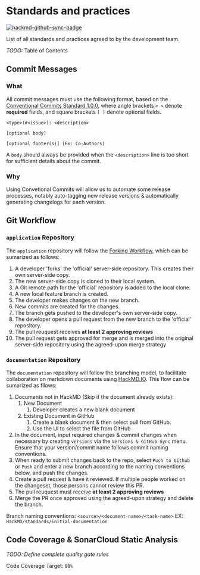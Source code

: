 # Standards and practices

[![hackmd-github-sync-badge](https://hackmd.io/gB2c1QOTQQGSmYg1LIT0hg/badge)](https://hackmd.io/gB2c1QOTQQGSmYg1LIT0hg)


List of all standards and practices agreed to by the development team.

_TODO:_ Table of Contents
 
## Commit Messages

### What

All commit messages must use the following format, based on the[ Conventional Commits Standard 1.0.0](https://www.conventionalcommits.org/en/v1.0.0/), where angle brackets `< >` denote **required** fields, and square brackets `[ ]` denote optional fields. 

```
<type>(#<issue>): <description>

[optional body]

[optional footer(s)] (Ex: Co-Authors)
```

A `body` should always be provided when the `<description>` line is too short for sufficient details about the commit.

### Why

Using Convetional Commits will allow us to automate some release processes, notably auto-tagging new release versions & automatically generating changelogs for each version.

## Git Workflow

### `application` Repository

The `application` repository will follow the [Forking Workflow](https://hackmd.io/gB2c1QOTQQGSmYg1LIT0hg), which can be sumarized as follows: 

1. A developer 'forks' the 'official' server-side repository. This creates their own server-side copy.
2. The new server-side copy is cloned to their local system.
3. A Git remote path for the 'official' repository is added to the local clone.
4. A new local feature branch is created.
5. The developer makes changes on the new branch.
6. New commits are created for the changes.
7. The branch gets pushed to the developer's own server-side copy.
8. The developer opens a pull request from the new branch to the 'official' repository.
9. The pull reuquest receives **at least 2 approving reviews**
10. The pull request gets approved for merge and is merged into the original server-side repository using the agreed-upon merge strategy

### `documentation` Repository

The `documentation` repository will follow the branching model, to facilitate collaboration on markdown documents using [HackMD.IO](https://hackmd.io). This flow can be sumarized as fllows: 

1. Documents not in HackMD (Skip if the document already exists):
    1. New Document
        1. Developer creates a new blank document
    1. Existing Document in GitHub
        1. Create a blank document & then select pull from GitHub.
        2. Use the UI to select the file from GitHub
1.  In the document, input required changes & commit changes when necessary by creating `versions` via the `Versions & GitHub Sync` menu. Ensure that your version/commit name follows commit naming conventions.
2.  When ready to submit changes back to the repo, select `Push to Github` or `Push` and enter a new branch according to the naming conventions below, and push the changes. 
3. Create a pull request & have it reviewed. If multiple people worked on the changeset, those persons cannot review this PR. 
9. The pull reuquest must receive **at least 2 approving reviews**
5. Merge the PR once approved using the agreed-upon strategy and delete the branch.

Branch naming conventions: `<source>/<document-name>/<task-name>` EX: `HackMD/standards/initial-documentation`

## Code Coverage & SonarCloud Static Analysis

_TODO: Define complete quality gate rules_

Code Coverage Target: `80%`